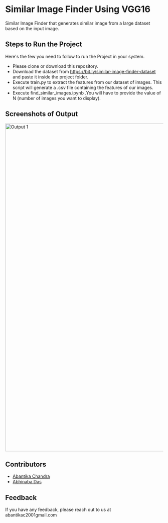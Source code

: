 # Similar Image Finder Using VGG16

Similar Image Finder that generates similar image from a large dataset based on the input image.


## Steps to Run the Project

Here's the few you need to follow to run the Project in your system.

- Please clone or download this repository.
- Download the dataset from https://bit.ly/similar-image-finder-dataset and paste it inside the project folder.
- Execute train.py to extract the features from our dataset of images. This script will generate a .csv file containing the features of our images.
- Execute find_similar_images.ipynb .You will have to provide the value of N (number of images you want to display).
## Screenshots of Output

<img width="1044" alt="Output 1" src="https://user-images.githubusercontent.com/73490217/212988462-966463b9-847d-4cde-bf4d-ad153ba9e102.png">


## Contributors

- [Abantika Chandra](https://github.com/abantika001)
- [Abhinaba Das](https://www.github.com/dasabhinaba34)



## Feedback

If you have any feedback, please reach out to us at abantikac2001gmail.com

